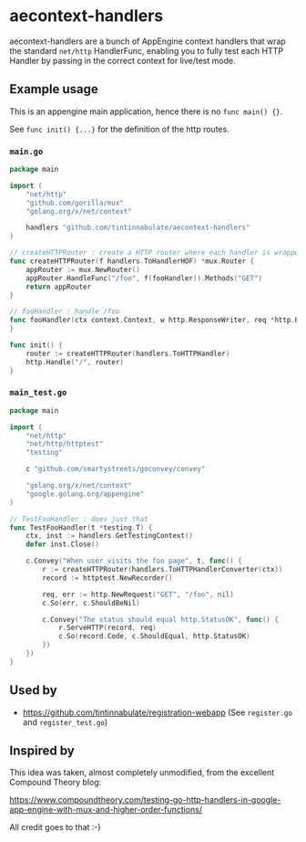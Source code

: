 # aecontext-handlers
aecontext-handlers are a bunch of AppEngine context handlers that wrap the standard `net/http` HandlerFunc, enabling you to fully test each HTTP Handler by passing in the correct context for live/test mode.

## Example usage

This is an appengine main application, hence there is no `func main() {}`.

See `func init() {...}` for the definition of the http routes.

### `main.go`

```go
package main

import (
	"net/http"
	"github.com/gorilla/mux"
	"golang.org/x/net/context"

    handlers "github.com/tintinnabulate/aecontext-handlers"
)

// createHTTPRouter : create a HTTP router where each handler is wrapped by a given context
func createHTTPRouter(f handlers.ToHandlerHOF) *mux.Router {
	appRouter := mux.NewRouter()
	appRouter.HandleFunc("/foo", f(fooHandler)).Methods("GET")
	return appRouter
}

// fooHandler : handle /foo
func fooHandler(ctx context.Context, w http.ResponseWriter, req *http.Request) {
}

func init() {
	router := createHTTPRouter(handlers.ToHTTPHandler)
	http.Handle("/", router)
}
```

### `main_test.go`

```go
package main

import (
	"net/http"
	"net/http/httptest"
	"testing"

	c "github.com/smartystreets/goconvey/convey"

	"golang.org/x/net/context"
	"google.golang.org/appengine"
)

// TestFooHandler : does just that
func TestFooHandler(t *testing.T) {
	ctx, inst := handlers.GetTestingContext()
	defer inst.Close()

	c.Convey("When user visits the foo page", t, func() {
		r := createHTTPRouter(handlers.ToHTTPHandlerConverter(ctx))
		record := httptest.NewRecorder()

		req, err := http.NewRequest("GET", "/foo", nil)
		c.So(err, c.ShouldBeNil)

		c.Convey("The status should equal http.StatusOK", func() {
			r.ServeHTTP(record, req)
			c.So(record.Code, c.ShouldEqual, http.StatusOK)
		})
	})
}
```

## Used by

* <https://github.com/tintinnabulate/registration-webapp> (See `register.go` and `register_test.go`)

## Inspired by

This idea was taken, almost completely unmodified, from the excellent Compound Theory blog:

<https://www.compoundtheory.com/testing-go-http-handlers-in-google-app-engine-with-mux-and-higher-order-functions/>

All credit goes to that :-)
